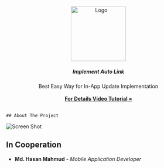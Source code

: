 <br/>
<p align="center">
  <a href="https://github.com/AppBondTech/Easy_InAppUpdate">
    <img src="https://mdhasanmahmud.000webhostapp.com/inappupdate/youtubelogo.png" alt="Logo" width="150" height="150">
  </a>

  <h5 align="center">Implement Auto Link</h5>

  <p align="center">
    Best Easy Way for In-App Update Implementation
    <br/>
    <br/>
    <a href="https://youtu.be/pzFsuzdIUog?si=11HHsECNZsHwcjLu"><strong> For Details Video Tutorial »</strong></a>
    <br/>
    <br/>

    ## About The Project

![Screen Shot](https://mdhasanmahmud.000webhostapp.com/inappupdate/autolinkthum.png)

## In Cooperation

* **Md. Hasan Mahmud** - *Mobile Application Developer*
